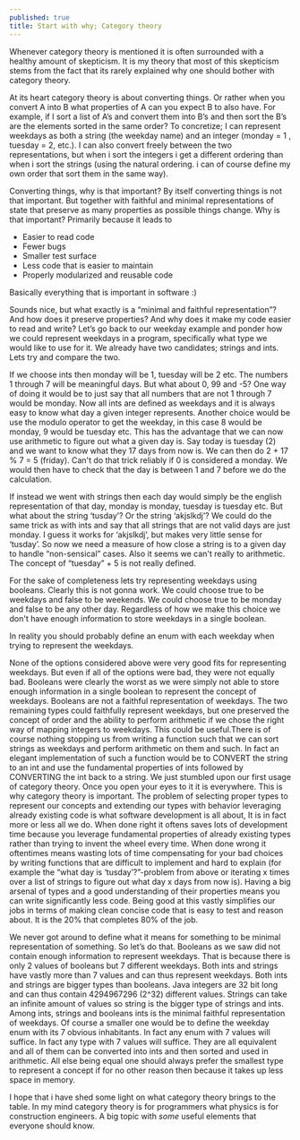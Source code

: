 ```yaml
---
published: true
title: Start with why; Category theory
---
```

Whenever category theory is mentioned it is often surrounded with a healthy amount of skepticism. It is my theory that most of this skepticism stems from the fact that its rarely explained why one should bother with category theory. 

At its heart category theory is about converting things. Or rather when you convert A into B what properties of A can you expect B to also have. For example, if I sort a list of A’s and convert them into B’s and then sort the B’s are the elements sorted in the same order? To concretize; I can represent weekdays as both a string (the weekday name) and an integer (monday = 1 , tuesday = 2, etc.). I can also convert freely between the two representations, but when i sort the integers i get a different ordering than when i sort the strings (using the natural ordering. i can of course define my own order that sort them in the same way).

Converting things, why is that important? By itself converting things is not that important. But together with faithful and minimal representations of state that preserve as many properties as possible things change. Why is that important? Primarily because it leads to

- Easier to read code
- Fewer bugs
- Smaller test surface
- Less code that is easier to maintain
- Properly modularized and reusable code

Basically everything that is important in software :)

Sounds nice, but what exactly is a “minimal and faithful representation”? And how does it preserve properties? And why does it make my code easier to read and write? Let’s go back to our weekday example and ponder how we could represent weekdays in a program, specifically what type we would like to use for it. We already have two candidates; strings and ints. Lets try and compare the two. 

If we choose ints then monday will be 1, tuesday will be 2 etc. The numbers 1 through 7 will be meaningful days. But what about 0, 99 and -5? One way of doing it would be to just say that all numbers that are not 1 through 7 would be monday. Now all ints are defined as weekdays and it is always easy to know what day a given integer represents. Another choice would be use the modulo operator to get the weekday, in this case 8 would be monday, 9 would be tuesday etc. This has the advantage that we can now use arithmetic to figure out what a given day is. Say today is tuesday (2) and we want to know what they 17 days from now is. We can then do 2 + 17 % 7 = 5 (friday). Can't do that trick reliably if 0 is considered a monday. We would then have to check that the day is between 1 and 7 before we do the calculation.

If instead we went with strings then each day would simply be the english representation of that day, monday is monday, tuesday is tuesday etc. But what about the string ‘tusday’? Or the string ‘akjslkdj’? We could do the same trick as with ints and say that all strings that are not valid days are just monday. I guess it works for ‘akjslkdj’, but makes very little sense for ‘tusday’. So now we need a measure of how close a string is to a given day to handle “non-sensical” cases. Also it seems we can't really to arithmetic. The concept of “tuesday” + 5 is not really defined.

For the sake of completeness lets try representing weekdays using booleans. Clearly this is not gonna work. We could choose true to be weekdays and false to be weekends. We could choose true to be monday and false to be any other day. Regardless of how we make this choice we don't have enough information to store weekdays in a single boolean. 

In reality you should probably define an enum with each weekday when trying to represent the weekdays. 

None of the options considered above were very good fits for representing weekdays. But even if all of the options were bad, they were not equally bad. Booleans were clearly the worst as we were simply not able to store enough information in a single boolean to represent the concept of weekdays. Booleans are not a faithful representation of weekdays. The two remaining types could faithfully represent weekdays, but one preserved the concept of order and the ability to perform arithmetic if we chose the right way of mapping integers to weekdays. This could be useful.There is of course nothing stopping us from writing a function such that we can sort strings as weekdays and perform arithmetic on them and such. In fact an elegant implementation of such a function would be to CONVERT the string to an int and use the fundamental properties of ints followed by CONVERTING the int back to a string. We just stumbled upon our first usage of category theory. Once you open your eyes to it it is everywhere. This is why category theory is important. The problem of selecting proper types to represent our concepts and extending our types with behavior leveraging already existing code is what software development is all about, It is in fact more or less all we do. When done right it oftens saves lots of development time because you leverage fundamental properties of already existing types rather than trying to invent the wheel every time. When done wrong it oftentimes means wasting lots of time compensating for your bad choices by writing functions that are difficult to implement and hard to explain (for example the “what day is ‘tusday’?”-problem from above or iterating x times over a list of strings to figure out what day x days from now is). Having a big arsenal of types and a good understanding of their properties means you can write significantly less code. Being good at this vastly simplifies our jobs in terms of making clean concise code that is easy to test and reason about. It is the 20% that completes 80% of the job.

We never got around to define what it means for something to be minimal representation of something. So let’s do that. Booleans as we saw did not contain enough information to represent weekdays. That is because there is only 2 values of booleans but 7 different weekdays. Both ints and strings have vastly more than 7 values and can thus represent weekdays. Both ints and strings are bigger types than booleans. Java integers are 32 bit long and can thus contain 4294967296 (2^32) different values. Strings can take an infinite amount of values so string is the bigger type of strings and ints. Among ints, strings and booleans ints is the minimal faithful representation of weekdays. Of course a smaller one would be to define the weekday enum with its 7 obvious inhabitants. In fact any enum with 7 values will suffice. In fact any type with 7 values will suffice. They are all equivalent and all of them can be converted into ints and then sorted and used in arithmetic. All else being equal one should always prefer the smallest type to represent a concept if for no other reason then because it takes up less space in memory.

I hope that i have shed some light on what category theory brings to the table. In my mind category theory is for programmers what physics is for construction engineers. A big topic with _some_ useful elements that everyone should know.
